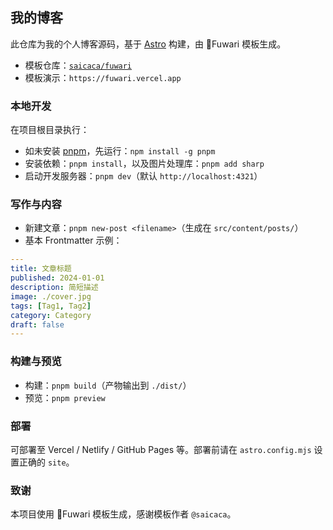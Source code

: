 ## 我的博客

此仓库为我的个人博客源码，基于 [Astro](https://astro.build) 构建，由 🍥Fuwari 模板生成。

- 模板仓库：[`saicaca/fuwari`](https://github.com/saicaca/fuwari)
- 模板演示：`https://fuwari.vercel.app`

### 本地开发

在项目根目录执行：

- 如未安装 [pnpm](https://pnpm.io)，先运行：`npm install -g pnpm`
- 安装依赖：`pnpm install`，以及图片处理库：`pnpm add sharp`
- 启动开发服务器：`pnpm dev`（默认 `http://localhost:4321`）

### 写作与内容

- 新建文章：`pnpm new-post <filename>`（生成在 `src/content/posts/`）
- 基本 Frontmatter 示例：

```yaml
---
title: 文章标题
published: 2024-01-01
description: 简短描述
image: ./cover.jpg
tags: [Tag1, Tag2]
category: Category
draft: false
---
```

### 构建与预览

- 构建：`pnpm build`（产物输出到 `./dist/`）
- 预览：`pnpm preview`

### 部署

可部署至 Vercel / Netlify / GitHub Pages 等。部署前请在 `astro.config.mjs` 设置正确的 `site`。

### 致谢

本项目使用 🍥Fuwari 模板生成，感谢模板作者 `@saicaca`。


